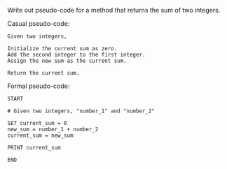 Write out pseudo-code for a method that returns the sum of two integers.

Casual pseudo-code:
```
Given two integers,

Initialize the current sum as zero.
Add the second integer to the first integer.
Assign the new sum as the current sum.

Return the current sum.
```

Formal pseudo-code:
```
START

# Given two integers, "number_1" and "number_2"

SET current_sum = 0
new_sum = number_1 + number_2
current_sum = new_sum

PRINT current_sum

END

```
